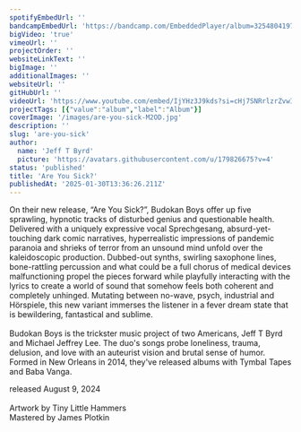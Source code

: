 ```yaml
---
spotifyEmbedUrl: ''
bandcampEmbedUrl: 'https://bandcamp.com/EmbeddedPlayer/album=3254804197/size=large/bgcol=ffffff/linkcol=0687f5/transparent=true/'
bigVideo: 'true'
vimeoUrl: ''
projectOrder: ''
websiteLinkText: ''
bigImage: ''
additionalImages: ''
websiteUrl: ''
gitHubUrl: ''
videoUrl: 'https://www.youtube.com/embed/IjYHz3J9kds?si=cHj7SNRrlzrZvwIX'
projectTags: [{"value":"album","label":"Album"}]
coverImage: '/images/are-you-sick-M2OD.jpg'
description: ''
slug: 'are-you-sick'
author:
  name: 'Jeff T Byrd'
  picture: 'https://avatars.githubusercontent.com/u/179826675?v=4'
status: 'published'
title: 'Are You Sick?'
publishedAt: '2025-01-30T13:36:26.211Z'
---
```


On their new release, “Are You Sick?”, Budokan Boys offer up five sprawling, hypnotic tracks of disturbed genius and questionable health. Delivered with a uniquely expressive vocal Sprechgesang, absurd-yet-touching dark comic narratives, hyperrealistic impressions of pandemic paranoia and shrieks of terror from an unsound mind unfold over the kaleidoscopic production. Dubbed-out synths, swirling saxophone lines, bone-rattling percussion and what could be a full chorus of medical devices malfunctioning propel the pieces forward while playfully interacting with the lyrics to create a world of sound that somehow feels both coherent and completely unhinged. Mutating between no-wave, psych, industrial and Hörspiele, this new variant immerses the listener in a fever dream state that is bewildering, fantastical and sublime.\
\
Budokan Boys is the trickster music project of two Americans, Jeff T Byrd and Michael Jeffrey Lee. The duo's songs probe loneliness, trauma, delusion, and love with an auteurist vision and brutal sense of humor. Formed in New Orleans in 2014, they've released albums with Tymbal Tapes and Baba Vanga.

released August 9, 2024\
\
Artwork by Tiny Little Hammers\
Mastered by James Plotkin
